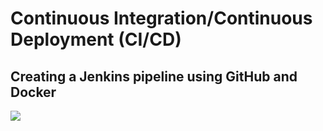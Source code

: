 <h1>Continuous Integration/Continuous Deployment (CI/CD)</h1>
<h2>Creating a Jenkins pipeline using GitHub and Docker</h2>
<img src="https://www.google.com/imgres?q=jenkins%20github%20docker&imgurl=https%3A%2F%2Fiot4beginners.com%2Fwp-content%2Fuploads%2F2022%2F08%2Fjenkins-Docker-CI-CD-pipeline.png&imgrefurl=https%3A%2F%2Fiot4beginners.com%2Fhow-to-push-a-docker-image-to-the-docker-hub-using-jenkins-pipeline-2022-ci-cd%2F&docid=Zt0M42Kwkq2bIM&tbnid=30McSWq-0Al4vM&vet=12ahUKEwiMnN-6hZGLAxWDVqQEHQKzF5UQM3oECF4QAA..i&w=1920&h=1080&hcb=2&ved=2ahUKEwiMnN-6hZGLAxWDVqQEHQKzF5UQM3oECF4QAA"/>
